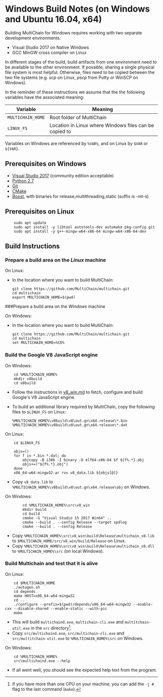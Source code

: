 # Windows Build Notes (on Windows and Ubuntu 16.04, x64)

Building MultiChain for Windows requires working with two separate development environments:

-   Visual Studio 2017 on Native Windows
-   GCC MinGW cross compiler on Linux

In different stages of the build, build artifacts from one environment need to be available to the other environment. If possible, sharing a single physical file system is most helpful. Otherwise, files need to be copied between the two file systems (e.g. *scp* on Linux, *pscp* from Putty or WinSCP on Windows).

In the reminder of these instructions we assume that the the following variables have the associated meaning:


| Variable         | Meaning                                                |
| ---------------- | -------------------------------------------------------|
| `MULTICHAIN_HOME`| Root folder of MultiChain                              |
| `LINUX_FS`       | Location in Linux where Windows files can be copied to |

Variables on Windows are referenced by `%VAR%`, and on Linux by `$VAR` or `${VAR}`.

## Prerequisites on Windows

-   [Visual Studio 2017](https://visualstudio.microsoft.com/thank-you-downloading-visual-studio/?sku=Community&rel=15) (community edition acceptable)
-   [Python 2.7](https://www.python.org/ftp/python/2.7.15/python-2.7.15.amd64.msi)
-   [Git](https://github.com/git-for-windows/git/releases/download/v2.19.1.windows.1/Git-2.19.1-64-bit.exe)
-   [CMake](https://github.com/Kitware/CMake/releases/download/v3.13.1/cmake-3.13.1-win64-x64.msi)
-   [Boost](https://sourceforge.net/projects/boost/files/boost-binaries/1.68.0/boost_1_68_0-msvc-14.0-64.exe/download), with binaries for release,multithreading,static (suffix is -mt-s)

## Prerequisites on Linux

        sudo apt update
        sudo apt install -y libtool autotools-dev automake pkg-config git
        sudo apt install -y g++-mingw-w64-x86-64 mingw-w64-x86-64-dev

## Build Instructions

### Prepare a build area on the *Linux* machine

On Linux:

-   In the location where you want to build MultiChain:

        git clone https://github.com/MultiChain/multichain.git
        cd multichain
        export MULTICHAIN_HOME=$(pwd)

###Prepare a build area on the *Windows* machine

On Windows:

-   In the location where you want to build MultiChain:

        git clone https://github.com/MultiChain/multichain.git
        cd multichain
        set MULTICHAIN_HOME=%CD%

### Build the Google V8 JavaScript engine

On Windows:

        cd %MULTICHAIN_HOME%
        mkdir v8build
        cd v8build
        
-   Follow the instructions in [v8_win.md] to fetch, configure and build Google's V8 JavaScript engine.

[v8_win.md]: v8_win.md

-   To build an additional library required by MultiChain, copy the following files to `$LINUX_FS` on Linux:

        %MULTICHAIN_HOME%\v8build\v8\out.gn\x64.release\*.bin
        %MULTICHAIN_HOME%\v8build\v8\out.gn\x64.release\*.dat

On Linux:

        cd $LINUX_FS

        objs=()
        for f in *.bin *.dat; do
            objcopy -B i386 -I binary -O elf64-x86-64 $f ${f%.*}.obj
            objs+=("${f%.*}.obj")
        done
        x86_64-w64-mingw32-ar rvs v8_data.lib ${objs[@]}

-   Copy `v8_data.lib` to `%MULTICHAIN_HOME%\v8build\v8\out.gn\x64.release\obj` on Windows.

On Windows:

            cd %MULTICHAIN_HOME%\src\v8_win
            mkdir build
            cd build
            cmake -G "Visual Studio 15 2017 Win64" ..
            cmake --build . --config Release --target spdlog
            cmake --build . --config Release
            
-   Copy `%MULTICHAIN_HOME%\src\v8_win\build\Release\multichain_v8.lib` to `$MULTICHAIN_HOME/src/v8_win/build/Release` on Linux.
-   Copy `%MULTICHAIN_HOME%\src\v8_win\build\Release\multichain_v8.dll` to `%MULTICHAIN_HOME%\src` (on local Windows).

### Build Multichain and test that it is alive

On Linux:

        cd $MULTICHAIN_HOME
        ./autogen.sh
        cd depends
        make HOST=x86_64-w64-mingw32
        cd ..
        ./configure --prefix=$(pwd)/depends/x86_64-w64-mingw32 --enable-cxx --disable-shared --enable-static --with-pic
        make
    
-   This will build `multichaind.exe`, `multichain-cli.exe` and `multitchain-util.exe` in the `src` directory[^1].
  - Copy `src/multichaind.exe`, `src/multichain-cli.exe` and `src/multitchain-util.exe` to `%MULTICHAIN_HOME%\src` on Windows.

On Windows:

        cd %MULTICHAIN_HOME%
        src\multichaind.exe --help
    
-   If all went well, you should see the expected help text from the program.

[^1]: If you have more than one CPU on your machine, you can add the `-j #` flag to the last command (`make`).
